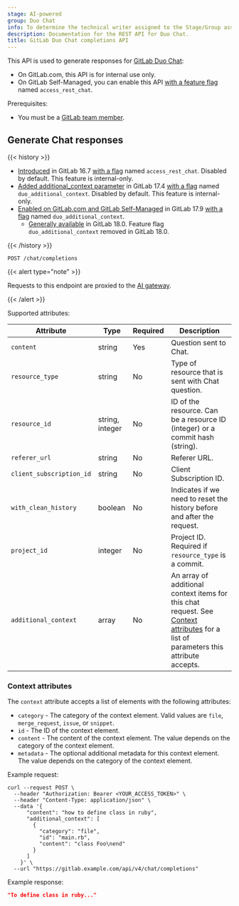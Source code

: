 ```yaml
---
stage: AI-powered
group: Duo Chat
info: To determine the technical writer assigned to the Stage/Group associated with this page, see https://handbook.gitlab.com/handbook/product/ux/technical-writing/#assignments
description: Documentation for the REST API for Duo Chat.
title: GitLab Duo Chat completions API
---
```


This API is used to generate responses for [GitLab Duo Chat](../user/gitlab_duo_chat/_index.md):

- On GitLab.com, this API is for internal use only.
- On GitLab Self-Managed, you can enable this API [with a feature flag](../administration/feature_flags/_index.md) named `access_rest_chat`.

Prerequisites:

- You must be a [GitLab team member](https://gitlab.com/groups/gitlab-com/-/group_members).

## Generate Chat responses

{{< history >}}

- [Introduced](https://gitlab.com/gitlab-org/gitlab/-/merge_requests/133015) in GitLab 16.7 [with a flag](../administration/feature_flags/_index.md) named `access_rest_chat`. Disabled by default. This feature is internal-only.
- [Added additional_context parameter](https://gitlab.com/gitlab-org/gitlab/-/merge_requests/162650) in GitLab 17.4 [with a flag](../administration/feature_flags/_index.md) named `duo_additional_context`. Disabled by default. This feature is internal-only.
- [Enabled on GitLab.com and GitLab Self-Managed](https://gitlab.com/gitlab-org/gitlab/-/merge_requests/181305) in GitLab 17.9 [with a flag](../administration/feature_flags/_index.md) named `duo_additional_context`.
  - [Generally available](https://gitlab.com/gitlab-org/gitlab/-/issues/514559) in GitLab 18.0. Feature flag `duo_additional_context` removed in GitLab 18.0.

{{< /history >}}

```plaintext
POST /chat/completions
```

{{< alert type="note" >}}

Requests to this endpoint are proxied to the
[AI gateway](https://gitlab.com/gitlab-org/modelops/applied-ml/code-suggestions/ai-assist/-/blob/main/docs/api.md).

{{< /alert >}}

Supported attributes:

| Attribute                | Type            | Required | Description                                                             |
|--------------------------|-----------------|----------|-------------------------------------------------------------------------|
| `content`                | string          | Yes      | Question sent to Chat.                                                  |
| `resource_type`          | string          | No       | Type of resource that is sent with Chat question.                       |
| `resource_id`            | string, integer | No       | ID of the resource. Can be a resource ID (integer) or a commit hash (string).                                                 |
| `referer_url`            | string          | No       | Referer URL.                                                            |
| `client_subscription_id` | string          | No       | Client Subscription ID.                                                 |
| `with_clean_history`     | boolean         | No       | Indicates if we need to reset the history before and after the request. |
| `project_id`             | integer         | No       | Project ID. Required if `resource_type` is a commit.                    |
| `additional_context`     | array           | No       | An array of additional context items for this chat request. See [Context attributes](#context-attributes) for a list of parameters this attribute accepts. |

### Context attributes

The `context` attribute accepts a list of elements with the following attributes:

- `category` - The category of the context element. Valid values are `file`, `merge_request`, `issue`, or `snippet`.
- `id` - The ID of the context element.
- `content` - The content of the context element. The value depends on the category of the context element.
- `metadata` - The optional additional metadata for this context element. The value depends on the category of the context element.

Example request:

```shell
curl --request POST \
  --header "Authorization: Bearer <YOUR_ACCESS_TOKEN>" \
  --header "Content-Type: application/json" \
  --data '{
      "content": "how to define class in ruby",
      "additional_context": [
        {
          "category": "file",
          "id": "main.rb",
          "content": "class Foo\nend"
        }
      ]
    }' \
  --url "https://gitlab.example.com/api/v4/chat/completions"
```

Example response:

```json
"To define class in ruby..."
```
